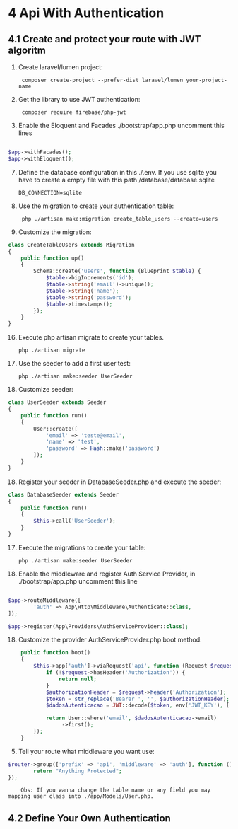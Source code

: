 # 4 Api With Authentication

## 4.1 Create and protect your route with JWT algoritm

1. Create laravel/lumen project: 

        composer create-project --prefer-dist laravel/lumen your-project-name

        
2. Get the library to use JWT authentication:

        composer require firebase/php-jwt


6. Enable the Eloquent and Facades  ./bootstrap/app.php uncomment this lines  
```php

$app->withFacades();
$app->withEloquent();


```


7.  Define the database configuration in this ./.env. If you use sqlite you have to create a empty file with this path /database/database.sqlite
    
        DB_CONNECTION=sqlite

8. Use the migration to create your authentication table: 

        php ./artisan make:migration create_table_users --create=users

9. Customize the migration: 

```php
class CreateTableUsers extends Migration
{
    public function up()
    {
        Schema::create('users', function (Blueprint $table) {
            $table->bigIncrements('id');
            $table->string('email')->unique();
            $table->string('name');
            $table->string('password');
            $table->timestamps();
        });
    }        
}
```
16. Execute php artisan migrate to create your tables.  

        php ./artisan migrate


16. Use the seeder to add a first user test:

        php ./artisan make:seeder UserSeeder


17. Customize seeder: 

```php     
class UserSeeder extends Seeder
{
    public function run()
    {
        User::create([
            'email' => 'teste@email',
            'name' => 'test',
            'password' => Hash::make('password')
        ]);
    }
}
```

18. Register your seeder in DatabaseSeeder.php and execute the seeder: 

```php    
class DatabaseSeeder extends Seeder
{
    public function run()
    {
        $this->call('UserSeeder');
    }
}
```
17. Execute the migrations to create your table: 

        php ./artisan make:seeder UserSeeder
        




4. Enable the middleware and register Auth Service Provider, in ./bootstrap/app.php uncomment this line  
```php

$app->routeMiddleware([
        'auth' => App\Http\Middleware\Authenticate::class,
]);

$app->register(App\Providers\AuthServiceProvider::class);

```


18. Customize the provider AuthServiceProvider.php boot method: 
```php    
    public function boot()
    {
        $this->app['auth']->viaRequest('api', function (Request $request) {
            if (!$request->hasHeader('Authorization')) {
                return null;
            }
            $authorizationHeader = $request->header('Authorization');
            $token = str_replace('Bearer ', '', $authorizationHeader);
            $dadosAutenticacao = JWT::decode($token, env('JWT_KEY'), ['HS256']);

            return User::where('email', $dadosAutenticacao->email)
                 ->first();
        });
    }
```

5. Tell your route what middleware you want use: 

```php
$router->group(['prefix' => 'api', 'middleware' => 'auth'], function () use ($router) {
        return "Anything Protected";
});
```
        Obs: If you wanna change the table name or any field you may mapping user class into ./app/Models/User.php. 




## 4.2 Define Your Own Authentication